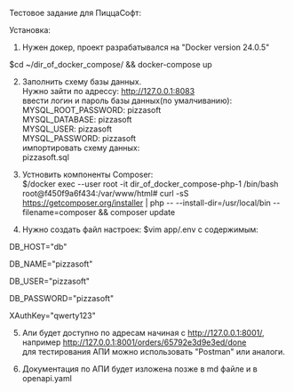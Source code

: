 Тестовое задание для ПиццаСофт:                                                                                                                                                                                                               
                                                                                                                                                                                                                                              
Установка:                                                                                                                                                                                                                                    
1. Нужен докер, проект разрабатывался на "Docker version 24.0.5"

$cd ~/dir_of_docker_compose/ &&  docker-compose up                                                                                                                                                                                         

2. Заполнить схему базы данных.                                                                                                                                                                                                               
Нужно зайти по адрессу: http://127.0.0.1:8083                                                                                                                                                                                                       
ввести логин и пароль базы данных(по умалчиванию):                                                                                                                                                                                            
    MYSQL_ROOT_PASSWORD: pizzasoft                                                                                                                                                                                                            
    MYSQL_DATABASE: pizzasoft                                                                                                                                                                                                                 
    MYSQL_USER: pizzasoft                                                                                                                                                                                                                     
    MYSQL_PASSWORD: pizzasoft                                                                                                                                                                                                                 
импортировать схему данных:                                                                                                                                                                                                                   
pizzasoft.sql

3. Устновить компоненты Composer:                                                                                                                                                                                                             
$/docker exec --user root -it dir_of_docker_compose-php-1 /bin/bash                                                                                                                                                                           
root@f450f9a6f434:/var/www/html# curl -sS https://getcomposer.org/installer | php -- --install-dir=/usr/local/bin --filename=composer && composer update                                                                                      

4. Нужно создать файл настроек:
$vim app/.env
с содержимым:

DB_HOST="db"

DB_NAME="pizzasoft"

DB_USER="pizzasoft"

DB_PASSWORD="pizzasoft"

XAuthKey="qwerty123"

5. Апи будет доступно по адресам начиная с http://127.0.0.1:8001/, например http://127.0.0.1:8001/orders/65792e3d9e3ed/done                                                                                                                   
для тестирования АПИ можно использовать "Postman" или аналоги.                                                                                                                                                                                

6. Документация по АПИ будет изложена позже в md файле и в openapi.yaml